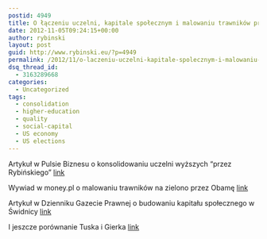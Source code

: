 ```yaml
---
postid: 4949
title: O łączeniu uczelni, kapitale społecznym i malowaniu trawników przez Obamę
date: 2012-11-05T09:24:15+00:00
author: rybinski
layout: post
guid: http://www.rybinski.eu/?p=4949
permalink: /2012/11/o-laczeniu-uczelni-kapitale-spolecznym-i-malowaniu-trawnikow-przez-obame/
dsq_thread_id:
  - 3163289668
categories:
  - Uncategorized
tags:
  - consolidation
  - higher-education
  - quality
  - social-capital
  - US economy
  - US elections
---
```

Artykuł w Pulsie Biznesu o konsolidowaniu uczelni wyższych “przez Rybińskiego” [link](http://kariera.pb.pl/2841315,5238,rybinski-konsoliduje-br)

Wywiad w money.pl o malowaniu trawników na zielono przez Obamę [link](http://www.money.pl/gospodarka/wywiady/artykul/obama;koloryzuje;dane;to;bialoruskie;standardy,135,0,1189767.html)

Artykuł w Dzienniku Gazecie Prawnej o budowaniu kapitału społecznego w Świdnicy [link](http://forsal.pl/artykuly/659109,rybinski_dzialanie_wspolnotowe_a_nie_myslenie_wstegowe.html)

I jeszcze porównanie Tuska i Gierka [link](http://www.se.pl/wydarzenia/kraj/donald-tusk-gorszy-od-edwarda-gierka_289038.html)
